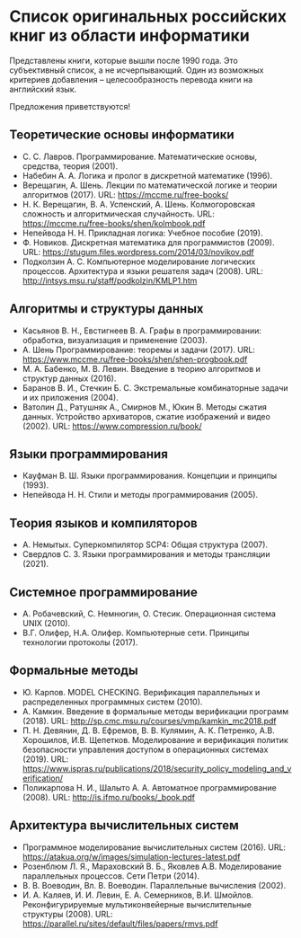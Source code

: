 # Список оригинальных российских книг из области информатики

Представлены книги, которые вышли после 1990 года. Это субъективный список, а не исчерпывающий. Один из возможных критериев добавления – целесообразность перевода книги на английский язык.

Предложения приветствуются!

## Теоретические основы информатики

* С. С. Лавров. Программирование. Математические основы, средства, теория (2001).
* Набебин А. А. Логика и пролог в дискретной математике (1996).
* Верещагин, А. Шень. Лекции по математической логике и теории алгоритмов (2017). URL: https://mccme.ru/free-books/
* Н. К. Верещагин, В. А. Успенский, А. Шень. Колмогоровская сложность и алгоритмическая случайность. URL: https://mccme.ru/free-books/shen/kolmbook.pdf
* Непейвода Н. Н. Прикладная логика: Учебное пособие (2019).
* Ф. Новиков. Дискретная математика для программистов (2009). URL: https://stugum.files.wordpress.com/2014/03/novikov.pdf
* Подколзин А. С. Компьютерное моделирование логических процессов. Архитектура и языки решателя задач (2008). URL: http://intsys.msu.ru/staff/podkolzin/KMLP1.htm

## Алгоритмы и структуры данных

* Касьянов В. Н., Евстигнеев В. А. Графы в программировании: обработка, визуализация и применение (2003).
* А. Шень Программирование: теоремы и задачи (2017). URL: https://www.mccme.ru/free-books/shen/shen-progbook.pdf
* М. А. Бабенко, М. В. Левин. Введение в теорию алгоритмов и структур данных (2016).
* Баранов В. И., Стечкин Б. С. Экстремальные комбинаторные задачи и их приложения (2004).
* Ватолин Д., Ратушняк А., Смирнов М., Юкин В. Методы сжатия данных. Устройство архиваторов, сжатие изображений и видео (2002). URL: https://www.compression.ru/book/

## Языки программирования

* Кауфман В. Ш. Языки программирования. Концепции и принципы (1993).
* Непейвода Н. Н. Стили и методы программирования (2005).

## Теория языков и компиляторов

* А. Немытых. Суперкомпилятор SCP4: Общая структура (2007).
* Свердлов С. З. Языки программирования и методы трансляции (2021).

## Системное программирование

* А. Робачевский, С. Немнюгин, О. Стесик. Операционная система UNIX (2010).
* В.Г. Олифер, Н.А. Олифер. Компьютерные сети. Принципы технологии протоколы (2017).

## Формальные методы

* Ю. Карпов. MODEL CHECKING. Верификация параллельных и распределенных программных систем (2010).
* А. Камкин. Введение в формальные методы верификации программ (2018). URL: http://sp.cmc.msu.ru/courses/vmp/kamkin_mc2018.pdf
* П. Н. Девянин, Д. В. Ефремов, В. В. Кулямин, А. К. Петренко, А.В. Хорошилов, И.В. Щепетков. Моделирование и верификация политик безопасности управления доступом в операционных системах (2019). URL: https://www.ispras.ru/publications/2018/security_policy_modeling_and_verification/
* Поликарпова Н. И., Шалыто А. А. Автоматное программирование (2008). URL: http://is.ifmo.ru/books/_book.pdf

## Архитектура вычислительных систем

* Программное моделирование вычислительных систем (2016). URL: https://atakua.org/w/images/simulation-lectures-latest.pdf
* Розенблюм Л. Я., Мараховский В. Б., Яковлев А.В. Моделирование параллельных процессов. Сети Петри (2014).
* В. В. Воеводин, Вл. В. Воеводин. Параллельные вычисления (2002).
* И. А. Каляев, И. И. Левин, Е. А. Семерников, В.И. Шмойлов. Реконфигурируемые мультиконвейерные вычислительные структуры (2008). URL: https://parallel.ru/sites/default/files/papers/rmvs.pdf
 